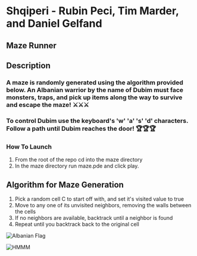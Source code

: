 # Shqiperi - Rubin Peci, Tim Marder, and Daniel Gelfand

## Maze Runner

## Description 

### A maze is randomly generated using the algorithm provided below. An Albanian warrior by the name of Dubim must face monsters, traps, and pick up items along the way to survive and escape the maze! ⚔️⚔️⚔️

### To control Dubim use the keyboard's 'w' 'a' 's' 'd' characters. Follow a path until Dubim reaches the door! 🏆🏆🏆

### How To Launch

1. From the root of the repo cd into the maze directory
2. In the maze directory run maze.pde and click play.

## Algorithm for Maze Generation
1. Pick a random cell C to start off with, and set it's visited value to true
2. Move to any one of its unvisited neighbors, removing the walls between the cells
3. If no neighbors are available, backtrack until a neighbor is found
4. Repeat until you backtrack back to the original cell

![Albanian Flag](https://upload.wikimedia.org/wikipedia/commons/thumb/3/36/Flag_of_Albania.svg/2000px-Flag_of_Albania.svg.png)

![HMMM](https://i.redd.it/01xn93tp6d001.jpg)

